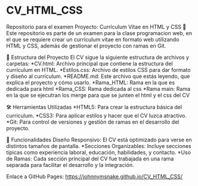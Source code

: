 # CV_HTML_CSS
 Repositorio para el examen
 Proyecto: Currículum Vitae en HTML y CSS 📝
Este repositorio es parte de un examen para la clase programacion web, en el que se requiere crear un currículum vitae en formato web utilizando HTML y CSS, además de gestionar el proyecto con ramas en Git.

📂 Estructura del Proyecto
El CV sigue la siguiente estructura de archivos y carpetas:
*CV.html: Archivo principal que contiene la estructura del currículum en HTML.
*Estilos.css: Archivo de estilos CSS para dar formato y diseño al currículum.
*README.md: Este archivo que estás leyendo, que explica el proyecto y cómo usarlo.
*Rama_HTML: Rama en la que es dedicada para html
*Rama_CSS: Rama dedicada al css
*Rama main: Rama en la que se ejecutran los merge para que se junten el html y el css del CV

🛠️ Herramientas Utilizadas
*HTML5: Para crear la estructura básica del currículum.
*CSS3: Para aplicar estilos y hacer que el CV luzca atractivo.
*Git: Para control de versiones y gestión de ramas en el desarrollo del proyecto.

🚀 Funcionalidades
Diseño Responsivo: El CV está optimizado para verse en distintos tamaños de pantalla.
*Secciones Organizables: Incluye secciones típicas como experiencia laboral, educación, habilidades, y contacto.
*Uso de Ramas: Cada sección principal del CV fue trabajada en una rama separada para facilitar el desarrollo y la integración.

Enlace a GitHub Pages:
https://johnnymsnake.github.io/CV_HTML_CSS/

